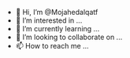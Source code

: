 - 👋 Hi, I’m @Mojahedalqatf
- 👀 I’m interested in ...
- 🌱 I’m currently learning ...
- 💞️ I’m looking to collaborate on ...
- 📫 How to reach me ...

<!---
Mojahedalqatf/Mojahedalqatf is a ✨ special ✨ repository because its `README.md` (this file) appears on your GitHub profile.
You can click the Preview link to take a look at your changes.
--->
